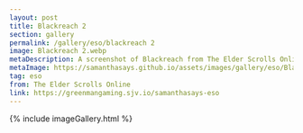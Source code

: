 ```yaml
---
layout: post
title: Blackreach 2
section: gallery
permalink: /gallery/eso/blackreach 2
image: Blackreach 2.webp
metaDescription: A screenshot of Blackreach from The Elder Scrolls Online, taken by Samantha Says.
metaImage: https://samanthasays.github.io/assets/images/gallery/eso/Blackreach 2.webp
tag: eso
from: The Elder Scrolls Online
link: https://greenmangaming.sjv.io/samanthasays-eso
---
```

{% include imageGallery.html %}